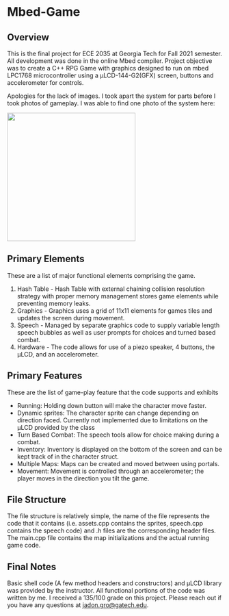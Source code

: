 # Mbed-Game
## Overview
This is the final project for ECE 2035 at Georgia Tech for Fall 2021 semester. All development was done in the online Mbed compiler.
Project objective was to create a C++ RPG Game with graphics designed to run on mbed LPC1768 microcontroller using a µLCD-144-G2(GFX) screen, buttons and accelerometer for controls.

Apologies for the lack of images. I took apart the system for parts before I took photos of gameplay. I was able to find one photo of the system here:

<img src="https://user-images.githubusercontent.com/71471706/149411685-4dbfb309-9935-464b-acce-6c51370b1ac6.jpg" width="300" height="300">

## Primary Elements
These are a list of major functional elements comprising the game.
1. Hash Table - Hash Table with external chaining collision resolution strategy with proper memory management stores game elements while preventing memory leaks.
2. Graphics - Graphics uses a grid of 11x11 elements for games tiles and updates the screen during movement.
3. Speech - Managed by separate graphics code to supply variable length speech bubbles as well as user prompts for choices and turned based combat.
4. Hardware - The code allows for use of a piezo speaker, 4 buttons, the µLCD, and an accelerometer.

## Primary Features
These are the list of game-play feature that the code supports and exhibits
- Running: Holding down button will make the character move faster.
- Dynamic sprites: The character sprite can change depending on direction faced. Currently not implemented due to limitations on the µLCD provided by the class
- Turn Based Combat: The speech tools allow for choice making during a combat.
- Inventory: Inventory is displayed on the bottom of the screen and can be kept track of in the character struct.
- Multiple Maps: Maps can be created and moved between using portals.
- Movement: Movement is controlled through an accelerometer; the player moves in the direction you tilt the game.

## File Structure
The file structure is relatively simple, the name of the file represents the code that it contains (i.e. assets.cpp contains the sprites, speech.cpp contains the speech code) and .h files are the corresponding header files. The main.cpp file contains the map initializations and the actual running game code.

## Final Notes
Basic shell code (A few method headers and constructors) and µLCD library was provided by the instructor. All functional portions of the code was written by me. I received a 135/100 grade on this project. Please reach out if you have any questions at jadon.gro@gatech.edu.

